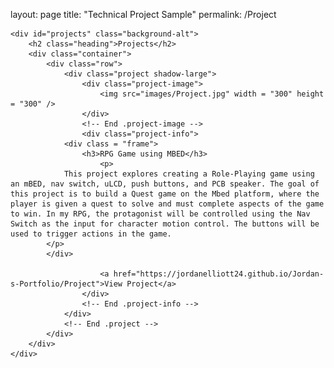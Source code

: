 layout: page
title: "Technical Project Sample"
permalink: /Project

<!DOCTYPE html>
<html class="no-js" lang="en">
	
    <div id="projects" class="background-alt">
        <h2 class="heading">Projects</h2>
        <div class="container">
            <div class="row">
                <div class="project shadow-large">
                    <div class="project-image">
                        <img src="images/Project.jpg" width = "300" height = "300" />
                    </div>
                    <!-- End .project-image -->
                    <div class="project-info">
			    <div class = "frame">
				    <h3>RPG Game using MBED</h3>
                        <p>
			    This project explores creating a Role-Playing game using an mBED, nav switch, uLCD, push buttons, and PCB speaker. The goal of this project is to build a Quest game on the Mbed platform, where the player is given a quest to solve and must complete aspects of the game to win. In my RPG, the protagonist will be controlled using the Nav Switch as the input for character motion control. The buttons will be used to trigger actions in the game.
			</p>
			</div>
                        
                        <a href="https://jordanelliott24.github.io/Jordan-s-Portfolio/Project">View Project</a> 
                    </div>
                    <!-- End .project-info -->
                </div>
                <!-- End .project -->
            </div>
        </div>
    </div>
